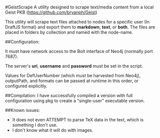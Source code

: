 #GeistScrape
A utility designed to scrape text/media content from a local Geist PKB (https://github.com/bryanph/Geist)

This utility will scrape text files attached to nodes for a specific user (In DraftJS format) and export them to **markdown**, **text**, or **both**. The files are placed in folders by collection and named with the node-name. 

##Configuration:

It must have network access to the Bolt interface of Neo4j (normally port 7687).

The server's **uri**, **username** and **password** must be set in the script.

Values for DefUserNumber (which must be harvested from Neo4j), outputPath, and formats can be passed at runtime in this order, or configured explicitly.

##Compilation:
I have successfully compiled a version with full configuration using pkg to create a "single-user" executable version.

##Known issues: 

- It does not even ATTEMPT to parse TeX data in the text, which is something I don't use.
- I don't know what it will do with images.

